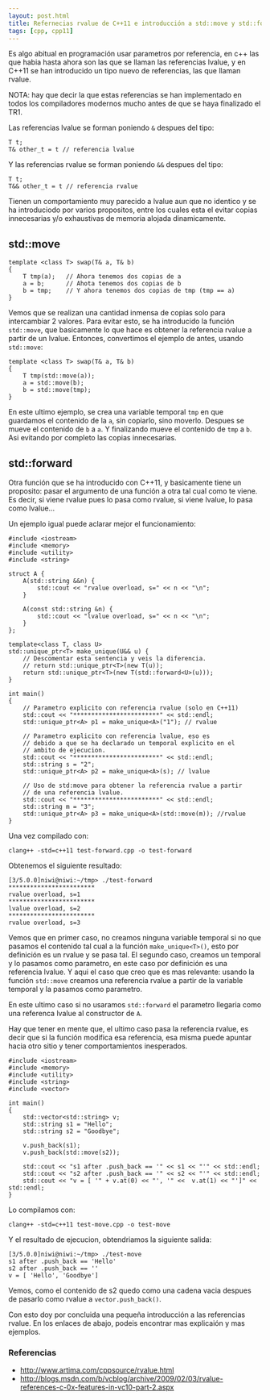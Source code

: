 ```yaml
---
layout: post.html
title: Refernecias rvalue de C++11 e introducción a std::move y std::forward.
tags: [cpp, cpp11]
---
```


Es algo abitual en programación usar parametros por referencia, en c++ las que habia hasta ahora son las que se llaman las referencias lvalue, y en C++11 se han introducido un tipo nuevo de referencias, las que llaman rvalue.

NOTA: hay que decir la que estas referencias se han implementado en todos los compiladores modernos mucho antes de que se haya finalizado el TR1.

Las referencias lvalue se forman poniendo `&` despues del tipo:

~~~ { cpp }
T t;
T& other_t = t // referencia lvalue
~~~

Y las referencias rvalue se forman poniendo `&&` despues del tipo:

~~~ { cpp }
T t;
T&& other_t = t // referencia rvalue
~~~

Tienen un comportamiento muy parecido a lvalue aun que no identico y se ha introduciodo por varios propositos, entre los cuales esta el evitar copias innecesarias y/o exhaustivas de memoria alojada dinamicamente.

## std::move

~~~ { cpp }
template <class T> swap(T& a, T& b)
{
    T tmp(a);   // Ahora tenemos dos copias de a
    a = b;      // Ahota tenemos dos copias de b
    b = tmp;    // Y ahora tenemos dos copias de tmp (tmp == a)
}
~~~

Vemos que se realizan una cantidad inmensa de copias solo para intercambiar 2 valores. Para evitar esto, se ha introducido la función `std::move`, que basicamente lo que hace es obtener la referencia rvalue a partir de un lvalue. Entonces, convertimos el ejemplo de antes, usando `std::move`:

~~~ { cpp }
template <class T> swap(T& a, T& b)
{
    T tmp(std::move(a));
    a = std::move(b);
    b = std::move(tmp);
}
~~~

En este ultimo ejemplo, se crea una variable temporal `tmp` en que guardamos el contenido de la `a`, sin copiarlo, sino moverlo. Despues se mueve el contenido de `b` a `a`. Y finalizando mueve el contenido de `tmp` a `b`. Asi evitando por completo las copias innecesarias.

## std::forward

Otra función que se ha introducido con C++11, y basicamente tiene un proposito: pasar el argumento de una función a otra tal cual como te viene. Es decir, si viene rvalue pues lo pasa como rvalue, si viene lvalue, lo pasa como lvalue...

Un ejemplo igual puede aclarar mejor el funcionamiento:

~~~ { cpp }
#include <iostream>
#include <memory>
#include <utility>
#include <string>

struct A {
    A(std::string &&n) {
        std::cout << "rvalue overload, s=" << n << "\n";
    }

    A(const std::string &n) {
        std::cout << "lvalue overload, s=" << n << "\n";
    }
};

template<class T, class U>
std::unique_ptr<T> make_unique(U&& u) {
    // Descomentar esta sentencia y veis la diferencia.
    // return std::unique_ptr<T>(new T(u));
    return std::unique_ptr<T>(new T(std::forward<U>(u)));
}

int main()
{
    // Parametro explicito con referencia rvalue (solo en C++11)
    std::cout << "************************" << std::endl;
    std::unique_ptr<A> p1 = make_unique<A>("1"); // rvalue

    // Parametro explicito con referencia lvalue, eso es
    // debido a que se ha declarado un temporal explicito en el
    // ambito de ejecucion.
    std::cout << "************************" << std::endl;
    std::string s = "2";
    std::unique_ptr<A> p2 = make_unique<A>(s); // lvalue

    // Uso de std:move para obtener la referencia rvalue a partir
    // de una referencia lvalue.
    std::cout << "************************" << std::endl;
    std::string m = "3";
    std::unique_ptr<A> p3 = make_unique<A>(std::move(m)); //rvalue
}
~~~

Una vez compilado con:

    clang++ -std=c++11 test-forward.cpp -o test-forward

Obtenemos el siguiente resultado:

    [3/5.0.0]niwi@niwi:~/tmp> ./test-forward
    ************************
    rvalue overload, s=1
    ************************
    lvalue overload, s=2
    ************************
    rvalue overload, s=3

Vemos que en primer caso, no creamos ninguna variable temporal si no que pasamos el contenido tal cual a la función `make_unique<T>()`, esto por definición es un rvalue y se pasa tal. El segundo caso, creamos un temporal y lo pasamos como parametro, en este caso por definición es una referencia lvalue. Y aqui el caso que creo que es mas relevante: usando la función `std::move` creamos una referencia rvalue a partir de la variable temporal y la pasamos como parametro.

En este ultimo caso si no usaramos `std::forward` el parametro llegaria como una referenca lvalue al constructor de `A`.

Hay que tener en mente que, el ultimo caso pasa la referencia rvalue, es decir que si la función modifica esa referencia, esa misma puede apuntar hacia otro sitio y tener comportamientos inesperados.

~~~ { cpp }
#include <iostream>
#include <memory>
#include <utility>
#include <string>
#include <vector>

int main()
{
    std::vector<std::string> v;
    std::string s1 = "Hello";
    std::string s2 = "Goodbye";

    v.push_back(s1);
    v.push_back(std::move(s2));

    std::cout << "s1 after .push_back == '" << s1 << "'" << std::endl;
    std::cout << "s2 after .push_back == '" << s2 << "'" << std::endl;
    std::cout << "v = [ '" + v.at(0) << "', '" <<  v.at(1) << "']" << std::endl;
}
~~~

Lo compilamos con:

    clang++ -std=c++11 test-move.cpp -o test-move

Y el resultado de ejecucion, obtendriamos la siguiente salida:

    [3/5.0.0]niwi@niwi:~/tmp> ./test-move
    s1 after .push_back == 'Hello'
    s2 after .push_back == ''
    v = [ 'Hello', 'Goodbye']

Vemos, como el contenido de s2 quedo como una cadena vacia despues de pasarlo como rvalue a `vector.push_back()`.

Con esto doy por concluida una pequeña introducción a las referencias rvalue. En los enlaces de abajo, podeis encontrar mas explicaión y mas ejemplos.


### Referencias ###

* http://www.artima.com/cppsource/rvalue.html
* http://blogs.msdn.com/b/vcblog/archive/2009/02/03/rvalue-references-c-0x-features-in-vc10-part-2.aspx
